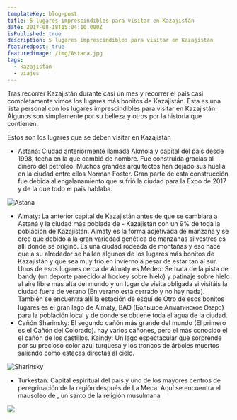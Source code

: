 ```yaml
---
templateKey: blog-post
title: 5 lugares imprescindibles para visitar en Kazajistán
date: 2017-08-18T15:04:10.000Z
isPublished: true
description: 5 lugares imprescindibles para visitar en Kazajistán
featuredpost: true
featuredimage: /img/Astana.jpg
tags:
  - kazajistan
  - viajes
---
```

Tras recorrer Kazajistán durante casi un mes y recorrer el país casi completamente vimos los lugares más bonitos de Kazajistán. Esta es una lista personal con los lugares imprescindibles para visitar en Kazajistán. Algunos son simplemente por su belleza y otros por la historia que contienen.

Estos son los lugares que se deben visitar en Kazajistán

* Astaná: Ciudad anteriormente llamada Akmola y capital del país desde 1998, fecha en la que cambió de nombre. Fue construida gracias al dinero del petróleo. Muchos grandes arquitectos han dejado sus huella en la ciudad entre ellos Norman Foster. Gran parte de esta construcción fue debida al engalanamiento que sufrió la ciudad para la Expo de 2017 y de la que todo el país hablaba.

![Astana](/img/Astana.jpg "Astana")

* Almaty: La anterior capital de Kazajistán antes de que se cambiara a Astaná y la ciudad más poblada de - Kazajistán con un 9% de toda la población de Kazajistán. Almaty es la forma adjetivada de manzana y se cree que debido a la gran variedad genética de manzanas silvestres es allí donde se originó. Es una ciudad rodeada de montañas y eso hace que a su alrededor se hallen algunos de los lugares más bonitos de Kazajistán y que sea muy frio en invierno a pesar de estar tan al sur.
  Unos de esos lugares cerca de Almaty es Medeo. Se trata de la pista de bandy (un deporte parecido al hockey sobre hielo) y patinaje sobre hielo al aire libre más alta del mundo y un lugar de visita obligada si visitáis la ciudad fuera de verano (En verano está cerrado y no hay nada).
  También se encuentra allí la estación de esquí de
  Otro de esos bonitos lugares es el gran lago de Almaty, BAO (Большое<span style="color: rgb(34, 34, 34); font-family: &quot;Helvetica Neue&quot;, Helvetica, &quot;Nimbus Sans L&quot;, Arial, &quot;Liberation Sans&quot;, sans-serif; background-color: rgb(255, 255, 255);">&nbsp;Алматинское Озеро</span>) para la población local y de donde se obtiene toda el agua de la ciudad.
* Cañón Sharinsky: El segundo cañón más grande del mundo (El primero es el Cañón del Colorado). hay varios cañones, pero el más conocido el el cañón de los castillos.
  Kaindy: Un lago espectacular que sorprende por su precioso color azul turquesa y los troncos de árboles muertos saliendo como estacas directas al cielo.

![Sharinsky](/img/Sharinsky.jpg "Sharinsky")

* Turkestan: Capital espiritual del país y uno de los mayores centros de peregrinación de la región después de La Meca. Aquí se encuentra el mausoleo de , un santo de la religión musulmana

![](/img/Turkestan.jpg)
